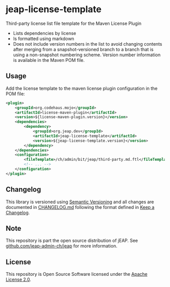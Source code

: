 # jeap-license-template

Third-party license list file template for the Maven License Plugin

 - Lists dependencies by license
 - Is formatted using markdown
 - Does not include version numbers in the list to avoid changing contents after merging from a snapshot-versioned
   branch to a branch that is using a non-snapshot numbering scheme. Version number information is available in the
   Maven POM file.


## Usage

Add the license template to the maven license plugin configuration in the POM file:

```xml
<plugin>
    <groupId>org.codehaus.mojo</groupId>
    <artifactId>license-maven-plugin</artifactId>
    <version>${license-maven-plugin.version}</version>
    <dependencies>
        <dependency>
            <groupId>org.jeap.dev</groupId>
            <artifactId>jeap-license-template</artifactId>
            <version>${jeap-license-template.version}</version>
        </dependency>
    </dependencies>
    <configuration>
        <fileTemplate>/ch/admin/bit/jeap/third-party.md.ftl</fileTemplate>
        <!-- ... -->
    </configuration>
</plugin>
```

## Changelog

This library is versioned using [Semantic Versioning](http://semver.org/) and all changes are documented in
[CHANGELOG.md](./CHANGELOG.md) following the format defined in [Keep a Changelog](http://keepachangelog.com/).

## Note

This repository is part the open source distribution of jEAP. See [github.com/jeap-admin-ch/jeap](https://github.com/jeap-admin-ch/jeap)
for more information.

## License

This repository is Open Source Software licensed under the [Apache License 2.0](./LICENSE).
